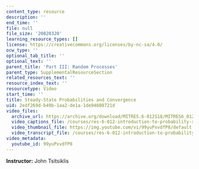 ```yaml
---
content_type: resource
description: ''
end_time: ''
file: null
file_size: '20020320'
learning_resource_types: []
license: https://creativecommons.org/licenses/by-nc-sa/4.0/
ocw_type: ''
optional_tab_title: ''
optional_text: ''
parent_title: 'Part III: Random Processes'
parent_type: SupplementalResourceSection
related_resources_text: ''
resource_index_text: ''
resourcetype: Video
start_time: ''
title: Steady-State Probabilities and Convergence
uid: 2edf269d-b49b-1aa2-de1a-1de94608721d
video_files:
  archive_url: https://archive.org/download/MITRES.6-012S18/MITRES6_012S18_L25-07_300k.mp4
  video_captions_file: /courses/res-6-012-introduction-to-probability-spring-2018/6703727c25ee5000b46fd48023b0b2f0_99yuPxvdfP8.vtt
  video_thumbnail_file: https://img.youtube.com/vi/99yuPxvdfP8/default.jpg
  video_transcript_file: /courses/res-6-012-introduction-to-probability-spring-2018/7667dfe58992f99cc54163b9027b730e_99yuPxvdfP8.pdf
video_metadata:
  youtube_id: 99yuPxvdfP8
---
```


**Instructor:** John Tsitsiklis

